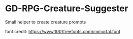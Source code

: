 # GD-RPG-Creature-Suggester
Small helper to create creature prompts

font credit: https://www.1001freefonts.com/immortal.font
